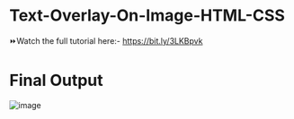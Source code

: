 # Text-Overlay-On-Image-HTML-CSS
⏩Watch the full tutorial here:- https://bit.ly/3LKBpvk 

# Final Output
![image](https://user-images.githubusercontent.com/79099734/154271470-79ef0260-26e2-41a8-93c7-834df1edf22a.png)
